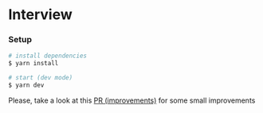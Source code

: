 # Interview

### Setup

```sh
# install dependencies
$ yarn install

# start (dev mode)
$ yarn dev
```

Please, take a look at this [PR (improvements)](https://github.com/sebastiandelaroche/interview/pull/1) for some small improvements
